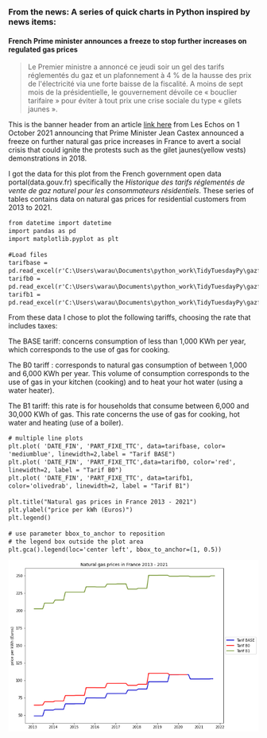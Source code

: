 
### From the news: A series of quick charts in Python inspired by news items: 
#### French Prime minister announces a freeze to stop further increases on regulated gas prices



> Le Premier ministre a annoncé ce jeudi soir un gel des tarifs réglementés du gaz et un plafonnement à 4 % de la hausse des prix de l'électricité via une forte baisse de la 
> fiscalité. A moins de sept mois de la présidentielle, le gouvernement dévoile ce « bouclier tarifaire » pour éviter à tout prix une crise sociale du type « gilets jaunes ».

This is the banner header from an article [link here](https://www.lesechos.fr/economie-france/budget-fiscalite/pouvoir-dachat-jean-castex-bloque-le-prix-du-gaz-et-plafonne-la-hausse-de-lelectricite-1351018) from Les Echos on 1 October 2021 announcing that Prime Minister Jean Castex announced a freeze on further natural gas price increases in France to avert a social crisis that could ignite the protests such as the gilet jaunes(yellow vests) demonstrations in 2018. 

I got the data for this plot from the French government open data portal(data.gouv.fr) specifically the <i>Historique des tarifs réglementés de vente de gaz naturel pour les consommateurs résidentiels</i>. These series of tables contains data on natural gas prices for residential customers from 2013 to 2021. 

````
from datetime import datetime 
import pandas as pd
import matplotlib.pyplot as plt 

#Load files
tarifbase = pd.read_excel(r'C:\Users\warau\Documents\python_work\TidyTuesdayPy\gazfrance/tarifBase.xlsx')
tarifb0 = pd.read_excel(r'C:\Users\warau\Documents\python_work\TidyTuesdayPy\gazfrance\tarifB0.xlsx')
tarifb1 = pd.read_excel(r'C:\Users\warau\Documents\python_work\TidyTuesdayPy\gazfrance\tarifB1.xlsx')

````
From these data I chose to plot the following tariffs, choosing the rate that includes taxes: 

The BASE tariff: concerns consumption of less than 1,000 KWh per year, which corresponds to the use of gas for cooking. 

The B0 tariff : corresponds to natural gas consumption of between 1,000 and 6,000 KWh per year. This volume of consumption corresponds to the use of gas in your kitchen (cooking) and to heat your hot water (using a water heater).

The B1 tariff: this rate is for households that consume between 6,000 and 30,000 KWh of gas. This rate concerns the use of gas for cooking, hot water and heating (use of a boiler).

````
# multiple line plots
plt.plot( 'DATE_FIN', 'PART_FIXE_TTC', data=tarifbase, color= 'mediumblue', linewidth=2,label = "Tarif BASE")
plt.plot( 'DATE_FIN', 'PART_FIXE_TTC',data=tarifb0, color='red', linewidth=2, label = "Tarif B0")
plt.plot( 'DATE_FIN', 'PART_FIXE_TTC', data=tarifb1, color='olivedrab', linewidth=2, label = "Tarif B1")

plt.title("Natural gas prices in France 2013 - 2021")
plt.ylabel("price per kWh (Euros)")
plt.legend()

# use parameter bbox_to_anchor to reposition
# the legend box outside the plot area
plt.gca().legend(loc='center left', bbox_to_anchor=(1, 0.5))

````

![](francegasprices1.png)
